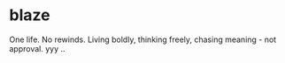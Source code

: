 # blaze

One life. No rewinds. Living boldly, thinking freely, chasing meaning - not approval.
yyy
..








